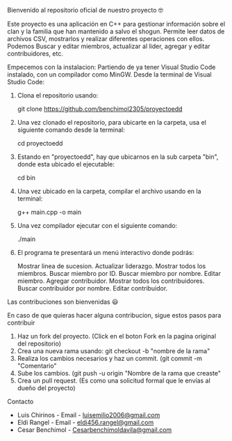 Bienvenido al repositorio oficial de nuestro proyecto 🤓

Este proyecto es una aplicación en C++ para gestionar información sobre el clan y la familia que han mantenido a salvo el shogun. Permite leer datos de archivos CSV, mostrarlos y realizar diferentes operaciones con ellos. Podemos Buscar y editar miembros, actualizar al lider, agregar y editar contribuidores, etc.

Empecemos con la instalacion:
Partiendo de ya tener Visual Studio Code instalado, con un compilador como MinGW.
Desde la terminal de Visual Studio Code:

1. Clona el repositorio usando:

   git clone https://github.com/benchimol2305/proyectoedd

2. Una vez clonado el repositorio, para ubicarte en la carpeta, usa el siguiente comando desde la terminal:
   
   cd proyectoedd
   
3. Estando en "proyectoedd", hay que ubicarnos en la sub carpeta "bin", donde esta ubicado el ejecutable:

   cd bin
   
4. Una vez ubicado en la carpeta, compilar el archivo usando en la terminal:

   g++ main.cpp -o main

5. Una vez compilador ejecutar con el siguiente comando:

    ./main
  
6. El programa te presentará un menú interactivo donde podrás:

   Mostrar linea de sucesion.
   Actualizar liderazgo.
   Mostrar todos los miembros.
   Buscar miembro por ID.
   Buscar miembro por nombre.
   Editar miembro.
   Agregar contribuidor.
   Mostrar todos los contribuidores.
   Buscar contribuidor por nombre.
   Editar contribuidor.

Las contribuciones son bienvenidas 😃 

En caso de que quieras hacer alguna contribucion, sigue estos pasos para contribuir

1. Haz un fork del proyecto. (Click en el boton Fork en la pagina original del repositorio)
2. Crea una nueva rama usando: git checkout -b "nombre de la rama"
3. Realiza los cambios necesarios y haz un commit. (git commit -m "Comentario"
4. Sube los cambios. (git push -u origin "Nombre de la rama que creaste"
5. Crea un pull request. (Es como una solicitud formal que le envías al dueño del proyecto)

Contacto
- Luis Chirinos - Email - luisemilio2006@gmail.com
- Eldi Rangel - Email - eldi456.rangel@gmail.com
- Cesar Benchimol - Cesarbenchimoldavila@gmail.com


